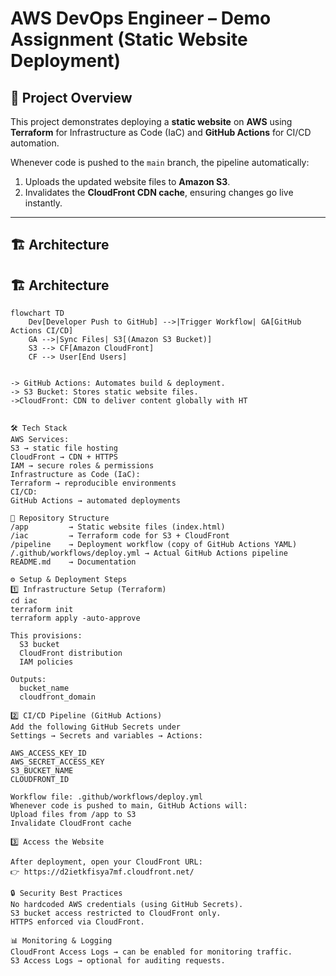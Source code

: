 # AWS DevOps Engineer – Demo Assignment (Static Website Deployment)

## 🚀 Project Overview
This project demonstrates deploying a **static website**  on **AWS** using **Terraform** for Infrastructure as Code (IaC) and **GitHub Actions** for CI/CD automation.  

Whenever code is pushed to the `main` branch, the pipeline automatically:
1. Uploads the updated website files to **Amazon S3**.
2. Invalidates the **CloudFront CDN cache**, ensuring changes go live instantly.

---

## 🏗️ Architecture

## 🏗️ Architecture

```mermaid
flowchart TD
    Dev[Developer Push to GitHub] -->|Trigger Workflow| GA[GitHub Actions CI/CD]
    GA -->|Sync Files| S3[(Amazon S3 Bucket)]
    S3 --> CF[Amazon CloudFront]
    CF --> User[End Users]


-> GitHub Actions: Automates build & deployment.
-> S3 Bucket: Stores static website files.
->CloudFront: CDN to deliver content globally with HT


🛠️ Tech Stack
AWS Services:
S3 → static file hosting
CloudFront → CDN + HTTPS
IAM → secure roles & permissions
Infrastructure as Code (IaC):
Terraform → reproducible environments
CI/CD:
GitHub Actions → automated deployments

📂 Repository Structure
/app         → Static website files (index.html)
/iac         → Terraform code for S3 + CloudFront
/pipeline    → Deployment workflow (copy of GitHub Actions YAML)
/.github/workflows/deploy.yml → Actual GitHub Actions pipeline
README.md    → Documentation

⚙️ Setup & Deployment Steps
1️⃣ Infrastructure Setup (Terraform)
cd iac
terraform init
terraform apply -auto-approve

This provisions:
  S3 bucket
  CloudFront distribution
  IAM policies

Outputs:
  bucket_name
  cloudfront_domain

2️⃣ CI/CD Pipeline (GitHub Actions)
Add the following GitHub Secrets under
Settings → Secrets and variables → Actions:

AWS_ACCESS_KEY_ID
AWS_SECRET_ACCESS_KEY
S3_BUCKET_NAME
CLOUDFRONT_ID

Workflow file: .github/workflows/deploy.yml
Whenever code is pushed to main, GitHub Actions will:
Upload files from /app to S3
Invalidate CloudFront cache

3️⃣ Access the Website

After deployment, open your CloudFront URL:
👉 https://d2ietkfisya7mf.cloudfront.net/

🔒 Security Best Practices
No hardcoded AWS credentials (using GitHub Secrets).
S3 bucket access restricted to CloudFront only.
HTTPS enforced via CloudFront.

📊 Monitoring & Logging
CloudFront Access Logs → can be enabled for monitoring traffic.
S3 Access Logs → optional for auditing requests.

